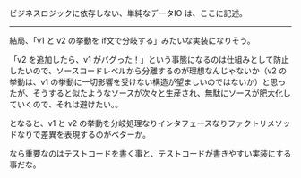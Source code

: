 ビジネスロジックに依存しない、単純なデータIO は、ここに記述。

___________________
結局、「v1 と v2 の挙動を if文で分岐する」みたいな実装になりそう。  

「v2 を追加したら、v1 がバグった！」という事態になるのは仕組みとして防止したいので、ソースコードレベルから分離するのが理想なんじゃないか（v2 の挙動は、v1 の挙動に一切影響を受けない構造が望ましいのではないか）と思ったが、そうすると似たようなソースが次々と生産され、無駄にソースが肥大化していくので、それは避けたい。。  

となると、v1 と v2 の挙動を分岐処理なりインタフェースなりファクトリメソッドなりで差異を表現するのがベターか。  

なら重要なのはテストコードを書く事と、テストコードが書きやすい実装にする事だな。  


